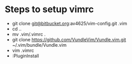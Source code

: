 # Steps to setup vimrc #

* git clone git@bitbucket.org:av4625/vim-config.git .vim
* cd ..
* mv .vim/.vimrc .
* git clone https://github.com/VundleVim/Vundle.vim.git ~/.vim/bundle/Vundle.vim
* vim .vimrc
* :PluginInstall